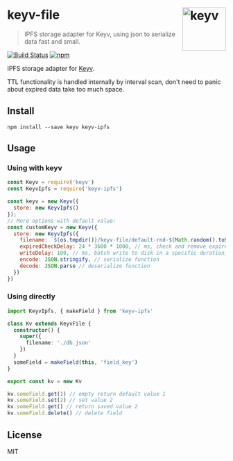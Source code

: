 # keyv-file [<img width="100" align="right" src="https://rawgit.com/lukechilds/keyv/master/media/logo.svg" alt="keyv">](https://github.com/lukechilds/keyv)

> IPFS storage adapter for Keyv, using json to serialize data fast and small.

[![Build Status](https://travis-ci.org/cjrutherford/keyv-file.svg?branch=master)](https://travis-ci.org/cjrutherford/keyv-file)
[![npm](https://img.shields.io/npm/v/keyv-file.svg)](https://www.npmjs.com/package/keyv-file)

IPFS storage adapter for [Keyv](https://github.com/lukechilds/keyv).

TTL functionality is handled internally by interval scan, don't need to panic about expired data take too much space.

## Install

```shell
npm install --save keyv keyv-ipfs
```

## Usage

### Using with keyv
```js
const Keyv = require('keyv')
const KeyvIpfs = require('keyv-ipfs')

const keyv = new Keyv({
  store: new KeyvIpfs()
});
// More options with default value:
const customKeyv = new Keyv({
  store: new KeyvIpfs({
    filename: `${os.tmpdir()}/keyv-file/default-rnd-${Math.random().toString(36).slice(2)}.json`, // the file path to store the data
    expiredCheckDelay: 24 * 3600 * 1000, // ms, check and remove expired data in each ms
    writeDelay: 100, // ms, batch write to disk in a specific duration, enhance write performance.
    encode: JSON.stringify, // serialize function
    decode: JSON.parse // deserialize function
  })
})
```

### Using directly

```ts
import KeyvIpfs, { makeField } from 'keyv-ipfs'

class Kv extends KeyvFile {
  constructor() {
    super({
      filename: './db.json'
    })
  }
  someField = makeField(this, 'field_key')
}

export const kv = new Kv

kv.someField.get(1) // empty return default value 1
kv.someField.set(2) // set value 2
kv.someField.get() // return saved value 2
kv.someField.delete() // delete field
```

## License

MIT
